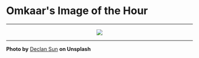 # Omkaar's Image of the Hour

---

<div align="center">

<a href="https://unsplash.com/photos/architectural-interior-featuring-white-stairs-and-railings-rwKph7QipOk">
  <img src="https://images.unsplash.com/photo-1751885276951-54fa35ebe971?crop=entropy&cs=tinysrgb&fit=max&fm=jpg&ixid=M3w3NjA2Nzh8MHwxfHJhbmRvbXx8fHx8fHx8fDE3NTM1OTk2MDB8&ixlib=rb-4.1.0&q=80&w=1080" style="max-width:100%; height:auto;">
</a>



</div>

---

**Photo by** [Declan Sun](https://unsplash.com/@declansun) **on Unsplash**
